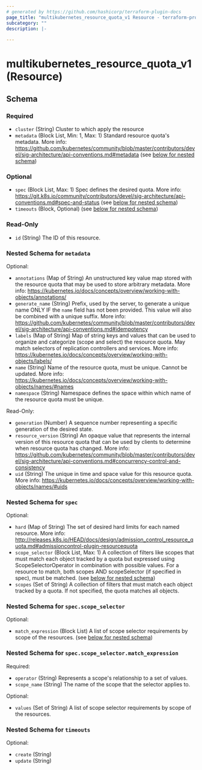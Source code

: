 ```yaml
---
# generated by https://github.com/hashicorp/terraform-plugin-docs
page_title: "multikubernetes_resource_quota_v1 Resource - terraform-provider-multikubernetes"
subcategory: ""
description: |-
  
---
```


# multikubernetes_resource_quota_v1 (Resource)





<!-- schema generated by tfplugindocs -->
## Schema

### Required

- `cluster` (String) Cluster to which apply the resource
- `metadata` (Block List, Min: 1, Max: 1) Standard resource quota's metadata. More info: https://github.com/kubernetes/community/blob/master/contributors/devel/sig-architecture/api-conventions.md#metadata (see [below for nested schema](#nestedblock--metadata))

### Optional

- `spec` (Block List, Max: 1) Spec defines the desired quota. More info: https://git.k8s.io/community/contributors/devel/sig-architecture/api-conventions.md#spec-and-status (see [below for nested schema](#nestedblock--spec))
- `timeouts` (Block, Optional) (see [below for nested schema](#nestedblock--timeouts))

### Read-Only

- `id` (String) The ID of this resource.

<a id="nestedblock--metadata"></a>
### Nested Schema for `metadata`

Optional:

- `annotations` (Map of String) An unstructured key value map stored with the resource quota that may be used to store arbitrary metadata. More info: https://kubernetes.io/docs/concepts/overview/working-with-objects/annotations/
- `generate_name` (String) Prefix, used by the server, to generate a unique name ONLY IF the `name` field has not been provided. This value will also be combined with a unique suffix. More info: https://github.com/kubernetes/community/blob/master/contributors/devel/sig-architecture/api-conventions.md#idempotency
- `labels` (Map of String) Map of string keys and values that can be used to organize and categorize (scope and select) the resource quota. May match selectors of replication controllers and services. More info: https://kubernetes.io/docs/concepts/overview/working-with-objects/labels/
- `name` (String) Name of the resource quota, must be unique. Cannot be updated. More info: https://kubernetes.io/docs/concepts/overview/working-with-objects/names/#names
- `namespace` (String) Namespace defines the space within which name of the resource quota must be unique.

Read-Only:

- `generation` (Number) A sequence number representing a specific generation of the desired state.
- `resource_version` (String) An opaque value that represents the internal version of this resource quota that can be used by clients to determine when resource quota has changed. More info: https://github.com/kubernetes/community/blob/master/contributors/devel/sig-architecture/api-conventions.md#concurrency-control-and-consistency
- `uid` (String) The unique in time and space value for this resource quota. More info: https://kubernetes.io/docs/concepts/overview/working-with-objects/names/#uids


<a id="nestedblock--spec"></a>
### Nested Schema for `spec`

Optional:

- `hard` (Map of String) The set of desired hard limits for each named resource. More info: http://releases.k8s.io/HEAD/docs/design/admission_control_resource_quota.md#admissioncontrol-plugin-resourcequota
- `scope_selector` (Block List, Max: 1) A collection of filters like scopes that must match each object tracked by a quota but expressed using ScopeSelectorOperator in combination with possible values. For a resource to match, both scopes AND scopeSelector (if specified in spec), must be matched. (see [below for nested schema](#nestedblock--spec--scope_selector))
- `scopes` (Set of String) A collection of filters that must match each object tracked by a quota. If not specified, the quota matches all objects.

<a id="nestedblock--spec--scope_selector"></a>
### Nested Schema for `spec.scope_selector`

Optional:

- `match_expression` (Block List) A list of scope selector requirements by scope of the resources. (see [below for nested schema](#nestedblock--spec--scope_selector--match_expression))

<a id="nestedblock--spec--scope_selector--match_expression"></a>
### Nested Schema for `spec.scope_selector.match_expression`

Required:

- `operator` (String) Represents a scope's relationship to a set of values.
- `scope_name` (String) The name of the scope that the selector applies to.

Optional:

- `values` (Set of String) A list of scope selector requirements by scope of the resources.




<a id="nestedblock--timeouts"></a>
### Nested Schema for `timeouts`

Optional:

- `create` (String)
- `update` (String)

